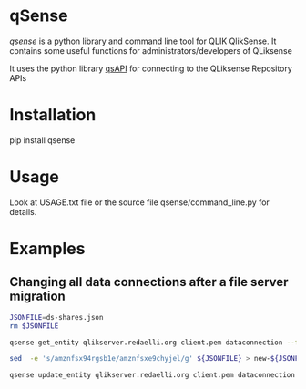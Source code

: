 # qSense

*qsense* is a python library and command line tool for QLIK QlikSense. It contains some useful functions for administrators/developers of QLiksense

It uses the python library [qsAPI](https://github.com/rafael-sanz/qsAPI) for connecting to the QLiksense Repository APIs

# Installation

pip install qsense

# Usage

Look at USAGE.txt file or the source file qsense/command_line.py for details.

# Examples

## Changing all data connections after a file server migration

```bash
JSONFILE=ds-shares.json
rm $JSONFILE

qsense get_entity qlikserver.redaelli.org client.pem dataconnection --filter "connectionstring sw '\\\\\\\amzn'" | jq '.' > $JSONFILE

sed  -e 's/amznfsx94rgsb1e/amznfsxe9chyjel/g' ${JSONFILE} > new-${JSONFILE}

qsense update_entity qlikserver.redaelli.org client.pem dataconnection new-${JSONFILE}
```
